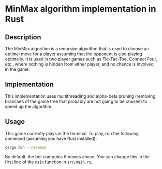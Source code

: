 # MinMax algorithm implementation in Rust

## Description

The MinMax algorithm is a recursive algorithm that is used to choose an optimal move for a player assuming that the
opponent is also playing optimally. It is used in two player games such as Tic-Tac-Toe, Connect Four, etc., where
nothing is hidden from either player, and no chance is involved in the game.

## Implementation

This implementation uses multithreading and alpha-beta pruning (removing branches of the game tree that probably are not
going to be chosen) to speed up the algorithm.

## Usage

This game currently plays in the terminal. To play, run the following command (assuming you have Rust installed):

```bash
cargo run --release
```

By default, the bot computes 8 moves ahead. You can change this in the first line of the `main` function
in `src/main.rs`.